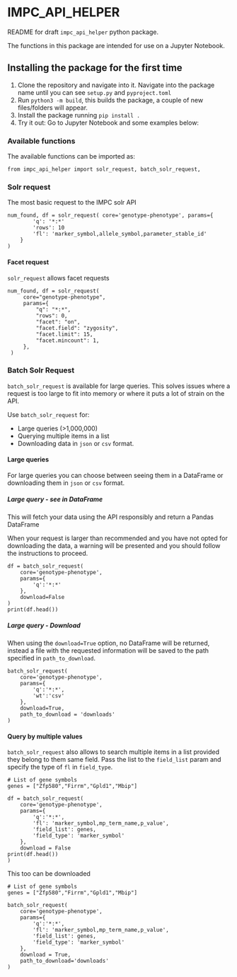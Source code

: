 # IMPC_API_HELPER
README for draft `impc_api_helper` python package.

The functions in this package are intended for use on a Jupyter Notebook.

## Installing the package for the first time
1. Clone the repository and navigate into it. Navigate into the package name until you can see `setup.py` and `pyproject.toml`
2. Run `python3 -m build`, this builds the package, a couple of new files/folders will appear.
3. Install the package running `pip install .`
4. Try it out: Go to Jupyter Notebook and some examples below:

### Available functions
The available functions can be imported as:

`from impc_api_helper import solr_request, batch_solr_request,`

### Solr request
The most basic request to the IMPC solr API
```
num_found, df = solr_request( core='genotype-phenotype', params={
        'q': '*:*'
        'rows': 10
        'fl': 'marker_symbol,allele_symbol,parameter_stable_id'
    }
)
```

#### Facet request
`solr_request` allows facet requests

```
num_found, df = solr_request(
     core="genotype-phenotype",
     params={
         "q": "*:*",
         "rows": 0,
         "facet": "on",
         "facet.field": "zygosity",
         "facet.limit": 15,
         "facet.mincount": 1,
     },
 )
```

### Batch Solr Request
`batch_solr_request` is available for large queries. This solves issues where a request is too large to fit into memory or where it puts a lot of strain on the API. 

Use `batch_solr_request` for:
- Large queries (>1,000,000)
- Querying multiple items in a list
- Downloading data in `json` or `csv` format.

#### Large queries
For large queries you can choose between seeing them in a DataFrame or downloading them in `json` or `csv` format.

##### Large query - see in DataFrame
This will fetch your data using the API responsibly and return a Pandas DataFrame

When your request is larger than recommended and you have not opted for downloading the data, a warning will be presented and you should follow the instructions to proceed.

```
df = batch_solr_request(
    core='genotype-phenotype',
    params={
        'q':'*:*'
    },
    download=False
)
print(df.head())
```

##### Large query - Download
When using the `download=True` option, no DataFrame will be returned, instead a file with the requested information will be saved to the path specified in `path_to_download`. 

```
batch_solr_request(
    core='genotype-phenotype',
    params={
        'q':'*:*',
        'wt':'csv'
    },
    download=True,
    path_to_download = 'downloads'
)
```

#### Query by multiple values
`batch_solr_request` also allows to search multiple items in a list provided they belong to them same field.
Pass the list to the `field_list` param and specify the type of `fl` in `field_type`.

```
# List of gene symbols
genes = ["Zfp580","Firrm","Gpld1","Mbip"]

df = batch_solr_request(
    core='genotype-phenotype',
    params={
        'q':'*:*',
        'fl': 'marker_symbol,mp_term_name,p_value',
        'field_list': genes,
        'field_type': 'marker_symbol'
    },
    download = False
print(df.head())
)
```
This too can be downloaded

```
# List of gene symbols
genes = ["Zfp580","Firrm","Gpld1","Mbip"]

batch_solr_request(
    core='genotype-phenotype',
    params={
        'q':'*:*',
        'fl': 'marker_symbol,mp_term_name,p_value',
        'field_list': genes,
        'field_type': 'marker_symbol'
    },
    download = True,
    path_to_download='downloads'
)
```




